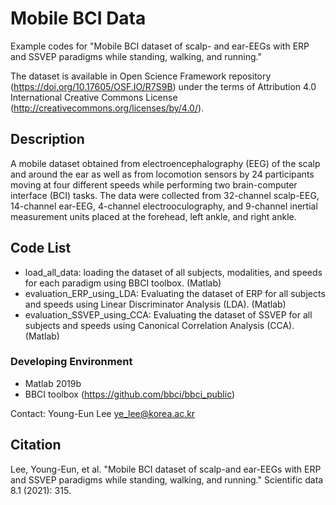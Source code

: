 # Mobile BCI Data

Example codes for "Mobile BCI dataset of scalp- and ear-EEGs with ERP and SSVEP paradigms while standing, walking, and running."

The dataset is available in Open Science Framework repository (https://doi.org/10.17605/OSF.IO/R7S9B) under the terms of Attribution 4.0 International Creative Commons License (http://creativecommons.org/licenses/by/4.0/).


## Description
A mobile dataset obtained from electroencephalography (EEG) of the scalp and around the ear as well as from locomotion sensors by 24 participants moving at four different speeds while performing two brain-computer interface (BCI) tasks. The data were collected from 32-channel scalp-EEG, 14-channel ear-EEG, 4-channel electrooculography, and 9-channel inertial measurement units placed at the forehead, left ankle, and right ankle.

## Code List
- load_all_data: loading the dataset of all subjects, modalities, and speeds for each paradigm using BBCI toolbox. (Matlab)
- evaluation_ERP_using_LDA: Evaluating the dataset of ERP for all subjects and speeds using Linear Discriminator Analysis (LDA). (Matlab)
- evaluation_SSVEP_using_CCA: Evaluating the dataset of SSVEP for all subjects and speeds using Canonical Correlation Analysis (CCA). (Matlab)

### Developing Environment
- Matlab 2019b
- BBCI toolbox (https://github.com/bbci/bbci_public)

Contact:
Young-Eun Lee
ye_lee@korea.ac.kr

## Citation
Lee, Young-Eun, et al. "Mobile BCI dataset of scalp-and ear-EEGs with ERP and SSVEP paradigms while standing, walking, and running." Scientific data 8.1 (2021): 315.
